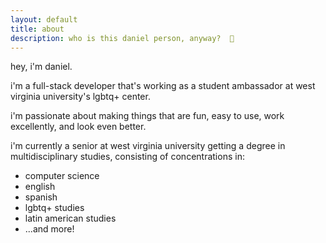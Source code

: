 ```yaml
---
layout: default
title: about
description: who is this daniel person, anyway?  🤔
---
```


hey, i'm daniel.

i'm a full-stack developer that's working as a student ambassador at west virginia university's lgbtq+ center. 

i'm passionate about making things that are fun, easy to use, work excellently, and look even better.

i'm currently a senior at west virginia university getting a degree in multidisciplinary studies, consisting of concentrations in:

* computer science
* english
* spanish
* lgbtq+ studies
* latin american studies
* ...and more!

